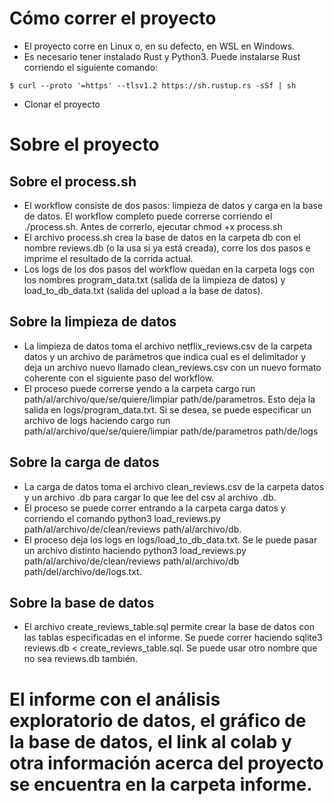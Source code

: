 # Cómo correr el proyecto
* El proyecto corre en Linux o, en su defecto, en WSL en Windows.
* Es necesario tener instalado Rust y Python3. Puede instalarse Rust corriendo el siguiente comando:

`$ curl --proto '=https' --tlsv1.2 https://sh.rustup.rs -sSf | sh`
* Clonar el proyecto

# Sobre el proyecto
## Sobre el process.sh
* El workflow consiste de dos pasos: limpieza de datos y carga en la base de datos. El workflow completo puede correrse corriendo el ./process.sh. Antes de correrlo, ejecutar chmod +x process.sh
* El archivo process.sh crea la base de datos en la carpeta db con el nombre reviews.db (o la usa si ya está creada), corre los dos pasos e imprime el resultado de la corrida actual.
* Los logs de los dos pasos del workflow quedan en la carpeta logs con los nombres program_data.txt (salida de la limpieza de datos) y load_to_db_data.txt (salida del upload a la base de datos).

## Sobre la limpieza de datos
* La limpieza de datos toma el archivo netflix_reviews.csv de la carpeta datos y un archivo de parámetros que indica cual es el delimitador y deja un archivo nuevo llamado clean_reviews.csv con un nuevo formato coherente con el siguiente paso del workflow.
* El proceso puede correrse yendo a la carpeta cargo run path/al/archivo/que/se/quiere/limpiar path/de/parametros. Esto deja la salida en logs/program_data.txt. Si se desea, se puede especificar un archivo de logs haciendo cargo run path/al/archivo/que/se/quiere/limpiar path/de/parametros path/de/logs

 ## Sobre la carga de datos
 * La carga de datos toma el archivo clean_reviews.csv de la carpeta datos y un archivo .db para cargar lo que lee del csv al archivo .db.
 * El proceso se puede correr entrando a la carpeta carga datos y corriendo el comando python3 load_reviews.py path/al/archivo/de/clean/reviews path/al/archivo/db.
 * El proceso deja los logs en logs/load_to_db_data.txt. Se le puede pasar un archivo distinto haciendo python3 load_reviews.py path/al/archivo/de/clean/reviews path/al/archivo/db path/del/archivo/de/logs.txt.

## Sobre la base de datos
* El archivo create_reviews_table.sql permite crear la base de datos con las tablas especificadas en el informe. Se puede correr haciendo sqlite3 reviews.db < create_reviews_table.sql. Se puede usar otro nombre que no sea reviews.db también.


# El informe con el análisis exploratorio de datos, el gráfico de la base de datos, el link al colab y otra información acerca del proyecto se encuentra en la carpeta informe.
